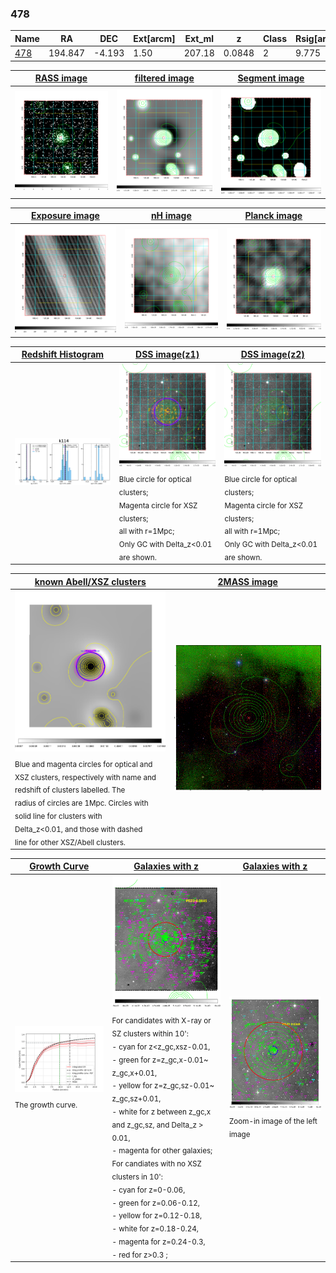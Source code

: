 <div STYLE="page-break-after: always;"></div>

### 478

|Name          |RA          |DEC      | Ext[arcm] | Ext_ml | z    | Class| Rsig[arcmin] | CRsig[c/s] | CR500[c/s] | R500[Mpc] |L500[erg/s]|F500[erg/s/cm^2]| M500[Msun]|Tx[keV]|beta|GC(XSZ,Delta_z<0.01)| GC(OPT,Delta_z<0.01)|GC|alias|
|--------------|------------|------------|---|---|-----------|--------|------|------|----|----|----|----|----|----|----|----|----|----|---|
|[478](script/478.md)     | 194.847       | -4.193       | 1.50    | 207.18   | 0.0848 | 2   | 9.775 |1.153 |1.214 |1.218 |4.323e+44 |2.421e-11 |5.576e+14 |6.350 |0.984 |Tar, |Wen, |Tar, |k114|

|[RASS image](../image/478/478_img.pdf)|[filtered image](../image/478/478_fil.pdf)|[Segment image](../image/478/478_seg.pdf)|
|-------------------|--------------------|-------------------|
| <img src="../image/478/478_img.png" width="300">  | <img src="../image/478/478_fil.png" width="300">   | <img src="../image/478/478_seg.png" width="300">  |

|[Exposure image](../image/478/478_mex.pdf)| [nH image](../image/478/478_nh.pdf)| [Planck image](../image/478/478_p.pdf)|
|-------------------|--------------------|-------------------|
|<img src="../image/478/478_mex.png" width="300">   | <img src="../image/478/478_nh.png" width="300">    | <img src="../image/478/478_p.png" width="300"> |

|[Redshift Histogram](../image/478/478_zg.pdf) | [DSS image(z1)](../image/478/478_dss_z1.pdf)      |  [DSS image(z2)](../image/478/478_dss_z2.pdf)    |
|-------------------|--------------------|-------------------|
|<img src="../image/478/478_zg.png" width="300"> |<img src="../image/478/478_dss_z1.png" width="300"> <sub><br>Blue circle for optical clusters; <br>Magenta circle for XSZ clusters; <br>all with r=1Mpc; <br>Only GC with Delta_z<0.01 are shown. </sub>| <img src="../image/478/478_dss_z2.png" width="300"><sub><br>Blue circle for optical clusters; <br>Magenta circle for XSZ clusters; <br>all with r=1Mpc; <br>Only GC with Delta_z<0.01 are shown. </sub> |

|[known Abell/XSZ clusters](../image/478/478_m.pdf) | [2MASS image](../image/478/478_2mass.pdf)      |
|-------------------|-------------------|
|<img src=../image/478/478_m.png width="300"> <sub><br>Blue and magenta circles for optical and <br>XSZ clusters, respectively with name and <br>redshift of clusters labelled. The <br>radius of circles are 1Mpc. Circles with <br>solid line for clusters with <br>Delta_z<0.01, and those with dashed <br>line for other XSZ/Abell clusters.        </sub>|<img src="../image/478/478_2mass.png" width="300">  |

|[Growth Curve](../image/478/478_gca_all.png) |[Galaxies with z](../image/478/478_opt_ned.pdf) |[Galaxies with z](../image/478/478_opt_ned_zoom.pdf) |
|-------------------|-------------------|-------------------|
| <img src="../image/478/478_gca_all.png" width="300"> <sub><br>The growth curve.</sub>| <img src=../image/478/478_opt_ned.png width="300"> <br><sub> For candidates with X-ray or SZ clusters within 10': <br> - cyan for z<z_gc,xsz-0.01, <br> - green for z=z_gc,x-0.01~ z_gc,x+0.01, <br> - yellow for z=z_gc,sz-0.01~ z_gc,sz+0.01, <br> - white for z between z_gc,x and z_gc,sz, and Delta_z > 0.01, <br> - magenta for other galaxies; <br>For candiates with no XSZ clusters in 10': <br> - cyan for z=0-0.06, <br> - green for z=0.06-0.12, <br> - yellow for z=0.12-0.18, <br> - white for z=0.18-0.24, <br> - magenta for z=0.24-0.3, <br> - red for z>0.3 ;  </sub>|<img src=../image/478/478_opt_ned_zoom.png width="300">  <br><sub> Zoom-in image of the left image</sub>|




